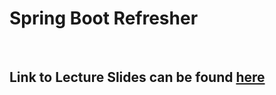# Spring Boot Refresher
<br>

## Link to Lecture Slides can be found [here](https://docs.google.com/presentation/d/1pE5_LTeizdG20HKeltTfOqZn7rHF5t01JLEZ7fOs2NE/edit#slide=id.p)


